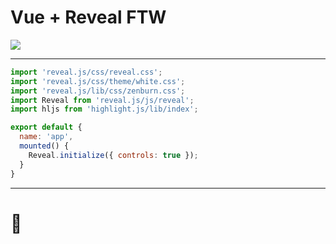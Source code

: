 # Vue + Reveal FTW

<img class="stretch" src="./slides/vue.png"/>

---


```js
import 'reveal.js/css/reveal.css';
import 'reveal.js/css/theme/white.css';
import 'reveal.js/lib/css/zenburn.css';
import Reveal from 'reveal.js/js/reveal';
import hljs from 'highlight.js/lib/index';

export default {
  name: 'app',
  mounted() {
    Reveal.initialize({ controls: true });
  }
}
```

---

# 🍺
